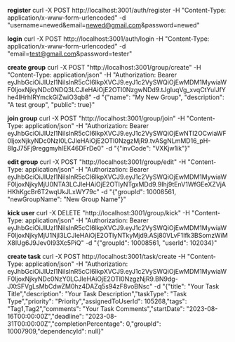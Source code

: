 **register**
curl -X POST http://localhost:3001/auth/register -H "Content-Type: application/x-www-form-urlencoded" -d "username=newed&email=newed@gmail.com&password=newed"

**login**
curl -X POST http://localhost:3001/auth/login -H "Content-Type: application/x-www-form-urlencoded" -d "email=test@gmail.com&password=tester"

**create group**
curl -X POST "http://localhost:3001/group/create" -H "Content-Type: application/json" -H "Authorization: Bearer eyJhbGciOiJIUzI1NiIsInR5cCI6IkpXVCJ9.eyJ1c2VySWQiOjEwMDM1MywiaWF0IjoxNjkyNDc0NDQ3LCJleHAiOjE2OTI0NzgwNDd9.tJgluqVg_xvqCtYuIJfYhe4IHrhIRYmckGlZwiO3qb8" -d "{\"name\": \"My New Group\", \"description\": \"A test group\", \"public\": true}"

**join group**
curl -X POST "http://localhost:3001/group/join" -H "Content-Type: application/json" -H "Authorization: Bearer eyJhbGciOiJIUzI1NiIsInR5cCI6IkpXVCJ9.eyJ1c2VySWQiOjEwNTI2OCwiaWF0IjoxNjkyNDc0NzI0LCJleHAiOjE2OTI0NzgzMjR9.tvASgNLmMD16_pH-8IgJ75Fj9reggmyhlEK46DFrDe0" -d "{\"invCode\": \"VXKjw1ik\"}"

**edit group**
curl -X POST "http://localhost:3001/group/edit" -H "Content-Type: application/json" -H "Authorization: Bearer eyJhbGciOiJIUzI1NiIsInR5cCI6IkpXVCJ9.eyJ1c2VySWQiOjEwMDM1MywiaWF0IjoxNjkyMjU0NTA3LCJleHAiOjE2OTIyNTgxMDd9.9Ihj9tEnV1WfGEeXZVjAHKhKgcBr6T2wqUkJLxWY79c" -d "{\"groupId\": 10008561, \"newGroupName\": \"New Group Name\"}"

**kick user**
curl -X DELETE "http://localhost:3001/group/kick" -H "Content-Type: application/json" -H "Authorization: Bearer eyJhbGciOiJIUzI1NiIsInR5cCI6IkpXVCJ9.eyJ1c2VySWQiOjEwMDM1MywiaWF0IjoxNjkyMjU1NjI3LCJleHAiOjE2OTIyNTkyMjd9.ASj80VLvF1Ifk3BSomzWiMX8IUg6J9Jev0I93Xc5PiQ" -d "{\"groupId\": 10008561, \"userId\": 102034}"

**create task**
curl -X POST http://localhost:3001/task/create -H "Content-Type: application/json" -H "Authorization: eyJhbGciOiJIUzI1NiIsInR5cCI6IkpXVCJ9.eyJ1c2VySWQiOjEwMDM1MywiaWF0IjoxNjkyNDc0NzY0LCJleHAiOjE2OTI0NzgzNjR9.BN9dg-JXtSFVgLsMbCdwZM0hz4DAZq5s94zF8voBNsc" -d "{\"title\": \"Your Task Title\",\"description\": \"Your Task Description\",\"taskType\": \"Task Type\",\"priority\": \"Priority\",\"assignedToUserId\": 105268,\"tags\": \"Tag1,Tag2\",\"comments\": \"Your Task Comments\",\"startDate\": \"2023-08-16T00:00:00Z\",\"deadline\": \"2023-08-31T00:00:00Z\",\"completionPercentage\": 0,\"groupId\": 10007909,\"dependencyId\": null}"
